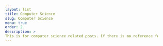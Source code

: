 ```yaml
---
layout: list
title: Computer Science
slug: Computer Science
menu: true
order: 2
description: >
This is for computer science related posts. If there is no reference for code or any other information, its source might come from Data Science boot-camp from Fastcampus.
---
```


